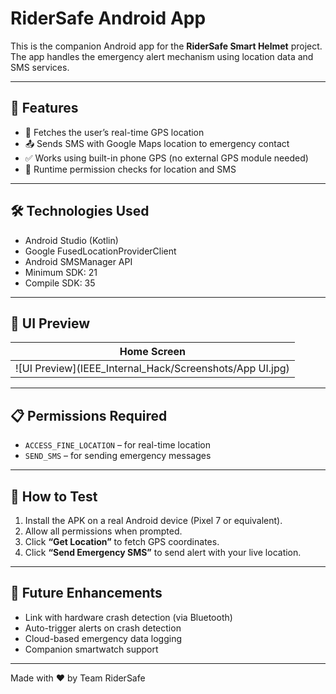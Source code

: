 # RiderSafe Android App

This is the companion Android app for the **RiderSafe Smart Helmet** project. The app handles the emergency alert mechanism using location data and SMS services.

---

## 🚀 Features

- 📍 Fetches the user’s real-time GPS location
- 📤 Sends SMS with Google Maps location to emergency contact
- ✅ Works using built-in phone GPS (no external GPS module needed)
- 🔐 Runtime permission checks for location and SMS

---

## 🛠️ Technologies Used

- Android Studio (Kotlin)
- Google FusedLocationProviderClient
- Android SMSManager API
- Minimum SDK: 21  
- Compile SDK: 35

---

## 📱 UI Preview

| Home Screen |
|-------------|
| ![UI Preview](IEEE_Internal_Hack/Screenshots/App UI.jpg) |


---

## 📋 Permissions Required

- `ACCESS_FINE_LOCATION` – for real-time location
- `SEND_SMS` – for sending emergency messages

---

## 🧪 How to Test

1. Install the APK on a real Android device (Pixel 7 or equivalent).
2. Allow all permissions when prompted.
3. Click **“Get Location”** to fetch GPS coordinates.
4. Click **“Send Emergency SMS”** to send alert with your live location.

---

## 📎 Future Enhancements

- Link with hardware crash detection (via Bluetooth)
- Auto-trigger alerts on crash detection
- Cloud-based emergency data logging
- Companion smartwatch support

---

Made with ❤️ by Team RiderSafe
